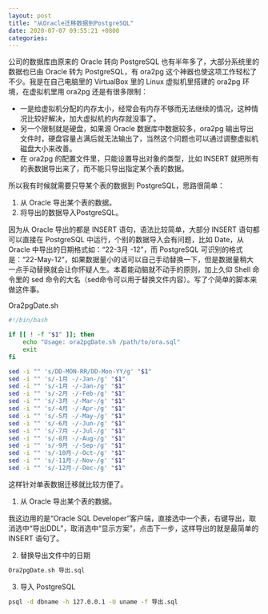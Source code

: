 ```yaml
---
layout: post
title: "从Oracle迁移数据到PostgreSQL"
date: 2020-07-07 09:55:21 +0800
categories: 
---
```


公司的数据库由原来的 Oracle 转向 PostgreSQL 也有半年多了，大部分系统里的数据也已由 Oracle 转为 PostgreSQL，有 ora2pg 这个神器也使这项工作轻松了不少。我是在自己电脑里的 VirtualBox 里的 Linux 虚拟机里搭建的 ora2pg 环境，在虚拟机里用 ora2pg 还是有很多限制：

* 一是给虚拟机分配的内存太小，经常会有内存不够而无法继续的情况，这种情况比较好解决，加大虚拟机的内存就没事了。
* 另一个限制就是硬盘，如果源 Oracle 数据库中数据较多，ora2pg 输出导出文件时，硬盘容量占满后就无法输出了，当然这个问题也可以通过调整虚拟机磁盘大小来改善。
* 在 ora2pg 的配置文件里，只能设置导出对象的类型，比如 INSERT 就把所有的表数据导出来了，而不能只导出指定某个表的数据。

所以我有时候就需要只导某个表的数据到 PostgreSQL，思路很简单：

1. 从 Oracle 导出某个表的数据。
2. 将导出的数据导入PostgreSQL。

因为从 Oracle 导出的都是 INSERT 语句，语法比较简单，大部分 INSERT 语句都可以直接在 PostgreSQL 中运行，个别的数据导入会有问题，比如 Date，从 Oracle 中导出的日期格式如：“22-3月 -12”，而 PostgreSQL 可识别的格式是：“22-May-12”，如果数据量小的话可以自己手动替换一下，但是数据量稍大一点手动替换就会让你怀疑人生。本着能动脑就不动手的原则，加上久仰 Shell 命令里的 sed 命令的大名（sed命令可以用于替换文件内容）。写了个简单的脚本来做这件事。

Ora2pgDate.sh

```Bash
#!/bin/bash

if [[ ! -f "$1" ]]; then
	echo "Usage: ora2pgDate.sh /path/to/ora.sql"
	exit
fi

sed -i "" 's/DD-MON-RR/DD-Mon-YY/g' "$1"
sed -i "" 's/-1月 -/-Jan-/g' "$1"
sed -i "" 's/-1月 -/-Jan-/g' "$1"
sed -i "" 's/-2月 -/-Feb-/g' "$1"
sed -i "" 's/-3月 -/-Mar-/g' "$1"
sed -i "" 's/-4月 -/-Apr-/g' "$1"
sed -i "" 's/-5月 -/-May-/g' "$1"
sed -i "" 's/-6月 -/-Jun-/g' "$1"
sed -i "" 's/-7月 -/-Jul-/g' "$1"
sed -i "" 's/-8月 -/-Aug-/g' "$1"
sed -i "" 's/-9月 -/-Sep-/g' "$1"
sed -i "" 's/-10月-/-Oct-/g' "$1"
sed -i "" 's/-11月-/-Nov-/g' "$1"
sed -i "" 's/-12月-/-Dec-/g' "$1"
```

这样针对单表数据迁移就比较方便了。

1. 从 Oracle 导出某个表的数据。

我这边用的是“Oracle SQL Developer”客户端，直接选中一个表，右键导出，取消选中“导出DDL”，取消选中“显示方案”，点击下一步，这样导出的就是最简单的 INSERT 语句了。

2. 替换导出文件中的日期

```Bash
Ora2pgDate.sh 导出.sql
```

3. 导入 PostgreSQL

```Bash
psql -d dbname -h 127.0.0.1 -U uname -f 导出.sql
```

